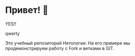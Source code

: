 # Привет! 👋

YES!!

qwerty



Это учебный репозиторий Нетологии. На его примере мы продемонстрируем работу с Fork и ветками в GIT. 
